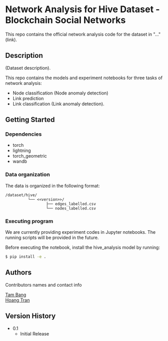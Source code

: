 # Network Analysis for Hive Dataset - Blockchain Social Networks

This repo contains the official network analysis code for the dataset in "..." (link).

## Description

(Dataset description). 

This repo contains the models and experiment notebooks for three tasks of network analysis:
- Node classification (Node anomaly detection)
- Link prediction
- Link classification (Link anomaly detection).

## Getting Started

### Dependencies

* torch
* lightning
* torch_geometric
* wandb

### Data organization

The data is organized in the following format:

```
/dataset/hive/
          └── <<version>>/
                  ├── edges_labelled.csv
                  └── nodes_labelled.csv
```

### Executing program

We are currently providing experiment codes in Jupyter notebooks. The running scripts will be provided in the future.

Before executing the notebook, install the hive_analysis model by running:
```sh
$ pip install -e .
```

## Authors

Contributors names and contact info

[Tam Bang](https://www.facebook.com/bnbaotam)  
[Hoang Tran](https://www.facebook.com/HoangTran12902/)

## Version History

* 0.1
    * Initial Release

<!-- ## License

This project is licensed under the MIT License - see the LICENSE.md file for details -->

<!-- ## Acknowledgments -->
<!-- 
Inspiration, code snippets, etc.
* [awesome-readme](https://github.com/matiassingers/awesome-readme)
* [PurpleBooth](https://gist.github.com/PurpleBooth/109311bb0361f32d87a2)
* [dbader](https://github.com/dbader/readme-template)
* [zenorocha](https://gist.github.com/zenorocha/4526327)
* [fvcproductions](https://gist.github.com/fvcproductions/1bfc2d4aecb01a834b46) -->